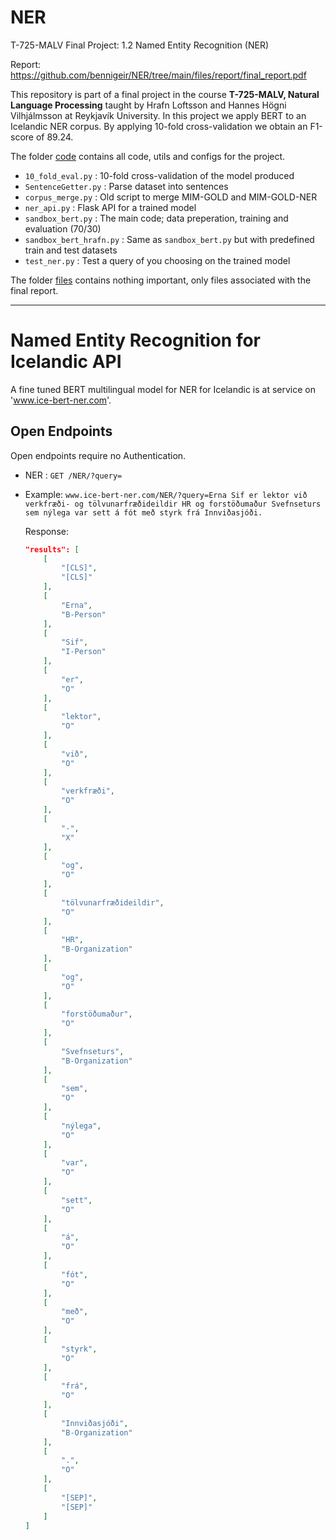 # NER
T-725-MALV Final Project: 1.2 Named Entity Recognition (NER)

Report: https://github.com/bennigeir/NER/tree/main/files/report/final_report.pdf

This repository is part of a final project in the course **T-725-MALV, Natural Language Processing** taught by Hrafn Loftsson and Hannes Högni Vilhjálmsson at Reykjavík University.
In this project we apply BERT to an Icelandic NER corpus. By applying 10-fold cross-validation we obtain an F1-score of 89.24.

The folder [code](https://github.com/bennigeir/NER/tree/main/code) contains all code, utils and configs for the project.
 - `10_fold_eval.py` : 10-fold cross-validation of the model produced
 - `SentenceGetter.py` : Parse dataset into sentences
 - `corpus_merge.py` : Old script to merge MIM-GOLD and MIM-GOLD-NER
 - `ner_api.py` : Flask API for a trained model
 - `sandbox_bert.py` : The main code; data preperation, training and evaluation (70/30)
 - `sandbox_bert_hrafn.py` : Same as `sandbox_bert.py` but with predefined train and test datasets
 - `test_ner.py` : Test a query of you choosing on the trained model

The folder [files](https://github.com/bennigeir/NER/tree/main/files) contains nothing important, only files associated with the final report.

---------------------

# Named Entity Recognition for Icelandic API

A fine tuned BERT multilingual model for NER for Icelandic is at service on 'www.ice-bert-ner.com'.

## Open Endpoints

Open endpoints require no Authentication.

* NER : `GET /NER/?query=`
* Example: 
    `www.ice-bert-ner.com/NER/?query=Erna Sif er lektor við verkfræði- og tölvunarfræðideildir HR og forstöðumaður Svefnseturs sem nýlega var sett á fót með styrk frá Innviðasjóði.`

    Response:
    ```json
    "results": [
        [
            "[CLS]",
            "[CLS]"
        ],
        [
            "Erna",
            "B-Person"
        ],
        [
            "Sif",
            "I-Person"
        ],
        [
            "er",
            "O"
        ],
        [
            "lektor",
            "O"
        ],
        [
            "við",
            "O"
        ],
        [
            "verkfræði",
            "O"
        ],
        [
            "-",
            "X"
        ],
        [
            "og",
            "O"
        ],
        [
            "tölvunarfræðideildir",
            "O"
        ],
        [
            "HR",
            "B-Organization"
        ],
        [
            "og",
            "O"
        ],
        [
            "forstöðumaður",
            "O"
        ],
        [
            "Svefnseturs",
            "B-Organization"
        ],
        [
            "sem",
            "O"
        ],
        [
            "nýlega",
            "O"
        ],
        [
            "var",
            "O"
        ],
        [
            "sett",
            "O"
        ],
        [
            "á",
            "O"
        ],
        [
            "fót",
            "O"
        ],
        [
            "með",
            "O"
        ],
        [
            "styrk",
            "O"
        ],
        [
            "frá",
            "O"
        ],
        [
            "Innviðasjóði",
            "B-Organization"
        ],
        [
            ".",
            "O"
        ],
        [
            "[SEP]",
            "[SEP]"
        ]
    ]
